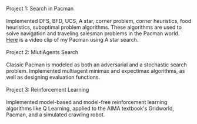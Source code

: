 Project 1: Search in Pacman</br>
</br>
Implemented DFS, BFD, UCS, A star, corner problem, corner heuristics, food heuristics, suboptimal problem algorithms. These algorithms are used to solve navigation and traveling salesman problems in the Pacman world.</br>
<a href="https://youtu.be/eV61V7uRW5Q">Here</a> is a video clip of my Pacman using A star search.</br>
</br>
Project 2: MlutiAgents Search</br>
</br>
Classic Pacman is modeled as both an adversarial and a stochastic search problem. Implemented multiagent minimax and expectimax algorithms, as well as designing evaluation functions.</br>
</br>
Project 3: Reinforcement Learning</br>
</br>
Implemented model-based and model-free reinforcement learning algorithms like Q Learning, applied to the AIMA textbook's Gridworld, Pacman, and a simulated crawling robot.</br>



